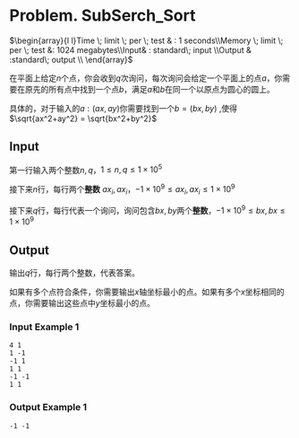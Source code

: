# Problem. SubSerch_Sort

$\begin{array}{l l}Time \; limit \; per \; test & :  1 seconds\\Memory \; limit \; per \; test &:  1024 megabytes\\Input& : standard\;  input \\Output & :standard\;  output \\ \end{array}$

在平面上给定$n$个点，你会收到$q$次询问，每次询问会给定一个平面上的点$a$，你需要在原先的所有点中找到一个点$b$，满足$a$和$b$在同一个以原点为圆心的圆上。

具体的，对于输入的$a : (ax,ay)$你需要找到一个$b = (bx,by)$ ,使得 $\sqrt{ax^2+ay^2} = \sqrt{bx^2+by^2}$

## Input

第一行输入两个整数$n,q$，$1\le n,q \le 1\times10^5$

接下来$n$行，每行两个**整数** $ax_i,ax_i$，$-1\times10^9 \le ax_i,ax_i \le 1\times10^9$

接下来$q$行，每行代表一个询问，询问包含$bx,by$两个**整数**，$-1\times10^9 \le bx,bx \le 1\times10^9$

## Output

输出$q$行，每行两个整数，代表答案。

如果有多个点符合条件，你需要输出$x$轴坐标最小的点。如果有多个$x$坐标相同的点，你需要输出这些点中$y$坐标最小的点。

### Input Example 1

```text
4 1
1 -1
-1 1
1 1
-1 -1
1 1
```

### Output Example 1

```text
-1 -1
```
